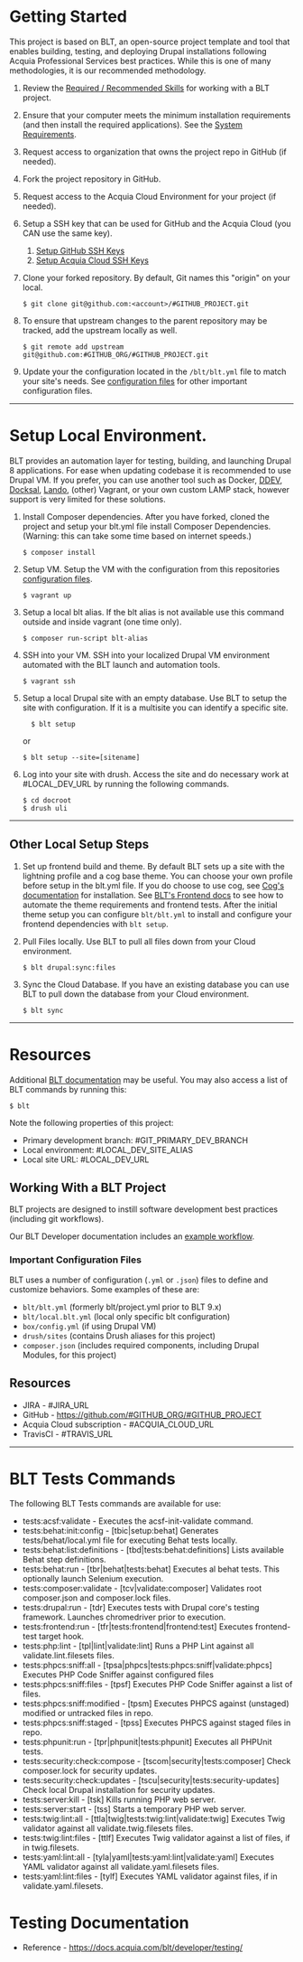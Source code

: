 # Getting Started

This project is based on BLT, an open-source project template and tool that enables building, testing, and deploying Drupal installations following Acquia Professional Services best practices. While this is one of many methodologies, it is our recommended methodology. 

1. Review the [Required / Recommended Skills](https://docs.acquia.com/blt/developer/skills/) for working with a BLT project.
2. Ensure that your computer meets the minimum installation requirements (and then install the required applications). See the [System Requirements](https://docs.acquia.com/blt/install/).
3. Request access to organization that owns the project repo in GitHub (if needed).
4. Fork the project repository in GitHub.
5. Request access to the Acquia Cloud Environment for your project (if needed).
6. Setup a SSH key that can be used for GitHub and the Acquia Cloud (you CAN use the same key).
    1. [Setup GitHub SSH Keys](https://help.github.com/articles/adding-a-new-ssh-key-to-your-github-account/)
    2. [Setup Acquia Cloud SSH Keys](https://docs.acquia.com/acquia-cloud/ssh/generate)
7. Clone your forked repository. By default, Git names this "origin" on your local.
    ```
    $ git clone git@github.com:<account>/#GITHUB_PROJECT.git
    ```
8. To ensure that upstream changes to the parent repository may be tracked, add the upstream locally as well.
    ```
    $ git remote add upstream git@github.com:#GITHUB_ORG/#GITHUB_PROJECT.git
    ```

9. Update your the configuration located in the `/blt/blt.yml` file to match your site's needs. See [configuration files](#important-configuration-files) for other important configuration files.


----
# Setup Local Environment.

BLT provides an automation layer for testing, building, and launching Drupal 8 applications. For ease when updating codebase it is recommended to use  Drupal VM. If you prefer, you can use another tool such as Docker, [DDEV](https://docs.acquia.com/blt/install/alt-env/ddev/), [Docksal](https://docs.acquia.com/blt/install/alt-env/docksal/), [Lando](https://docs.acquia.com/blt/install/alt-env/lando/), (other) Vagrant, or your own custom LAMP stack, however support is very limited for these solutions.
1. Install Composer dependencies.
After you have forked, cloned the project and setup your blt.yml file install Composer Dependencies. (Warning: this can take some time based on internet speeds.)
    ```
    $ composer install
    ```
2. Setup VM.
Setup the VM with the configuration from this repositories [configuration files](#important-configuration-files).

    ```
    $ vagrant up
    ```

3. Setup a local blt alias.
If the blt alias is not available use this command outside and inside vagrant (one time only).
    ```
    $ composer run-script blt-alias
    ```

4. SSH into your VM.
SSH into your localized Drupal VM environment automated with the BLT launch and automation tools.
    ```
    $ vagrant ssh
    ```

5. Setup a local Drupal site with an empty database.
Use BLT to setup the site with configuration.  If it is a multisite you can identify a specific site.
   ```
     $ blt setup
    ```
   or
   ```
   $ blt setup --site=[sitename]
   ```

6. Log into your site with drush.
Access the site and do necessary work at #LOCAL_DEV_URL by running the following commands.
    ```
    $ cd docroot
    $ drush uli
    ```

---
## Other Local Setup Steps

1. Set up frontend build and theme.
By default BLT sets up a site with the lightning profile and a cog base theme. You can choose your own profile before setup in the blt.yml file. If you do choose to use cog, see [Cog's documentation](https://github.com/acquia-pso/cog/blob/8.x-1.x/STARTERKIT/README.md#create-cog-sub-theme) for installation.
See [BLT's Frontend docs](https://docs.acquia.com/blt/developer/frontend/) to see how to automate the theme requirements and frontend tests.
After the initial theme setup you can configure `blt/blt.yml` to install and configure your frontend dependencies with `blt setup`.

2. Pull Files locally.
Use BLT to pull all files down from your Cloud environment.

   ```
   $ blt drupal:sync:files
   ```

3. Sync the Cloud Database.
If you have an existing database you can use BLT to pull down the database from your Cloud environment.
   ```
   $ blt sync
   ```


---

# Resources 

Additional [BLT documentation](https://docs.acquia.com/blt/) may be useful. You may also access a list of BLT commands by running this:
```
$ blt
``` 

Note the following properties of this project:
* Primary development branch: #GIT_PRIMARY_DEV_BRANCH
* Local environment: #LOCAL_DEV_SITE_ALIAS
* Local site URL: #LOCAL_DEV_URL

## Working With a BLT Project

BLT projects are designed to instill software development best practices (including git workflows). 

Our BLT Developer documentation includes an [example workflow](https://docs.acquia.com/blt/developer/dev-workflow/).

### Important Configuration Files

BLT uses a number of configuration (`.yml` or `.json`) files to define and customize behaviors. Some examples of these are:

* `blt/blt.yml` (formerly blt/project.yml prior to BLT 9.x)
* `blt/local.blt.yml` (local only specific blt configuration)
* `box/config.yml` (if using Drupal VM)
* `drush/sites` (contains Drush aliases for this project)
* `composer.json` (includes required components, including Drupal Modules, for this project)

## Resources

* JIRA - #JIRA_URL
* GitHub - https://github.com/#GITHUB_ORG/#GITHUB_PROJECT
* Acquia Cloud subscription - #ACQUIA_CLOUD_URL
* TravisCI - #TRAVIS_URL

---

# BLT Tests Commands

The following BLT Tests commands are available for use:

* tests:acsf:validate              -  Executes the acsf-init-validate command.
* tests:behat:init:config          -  [tbic|setup:behat] Generates tests/behat/local.yml file for executing Behat tests locally.   
* tests:behat:list:definitions     -  [tbd|tests:behat:definitions] Lists available Behat step definitions.                      
* tests:behat:run                  -  [tbr|behat|tests:behat] Executes al behat tests. This optionally launch Selenium execution.
* tests:composer:validate          -  [tcv|validate:composer] Validates root composer.json and composer.lock files.      
* tests:drupal:run                 -  [tdr] Executes tests with Drupal core's testing framework. Launches chromedriver prior to  execution.
* tests:frontend:run               -  [tfr|tests:frontend|frontend:test] Executes frontend-test target hook.                         
* tests:php:lint                   -  [tpl|lint|validate:lint] Runs a PHP Lint against all validate.lint.filesets files.
* tests:phpcs:sniff:all            -  [tpsa|phpcs|tests:phpcs:sniff|validate:phpcs] Executes PHP Code Sniffer against configured files      
* tests:phpcs:sniff:files          -  [tpsf] Executes PHP Code Sniffer against a list of files.
* tests:phpcs:sniff:modified       -  [tpsm] Executes PHPCS against (unstaged) modified or untracked files in repo.                           
* tests:phpcs:sniff:staged         -  [tpss] Executes PHPCS against staged files in repo.
* tests:phpunit:run                -  [tpr|phpunit|tests:phpunit] Executes all PHPUnit tests.
* tests:security:check:compose     -  [tscom|security|tests:composer] Check composer.lock for security updates.                             
* tests:security:check:updates     -  [tscu|security|tests:security-updates] Check local Drupal installation for security updates.                             
* tests:server:kill                -  [tsk] Kills running PHP web server.
* tests:server:start               -  [tss] Starts a temporary PHP web server.
* tests:twig:lint:all              -  [ttla|twig|tests:twig:lint|validate:twig] Executes Twig validator against all validate.twig.filesets files.
* tests:twig:lint:files            -  [ttlf] Executes Twig validator against a list of files, if in twig.filesets.       
*  tests:yaml:lint:all             -  [tyla|yaml|tests:yaml:lint|validate:yaml] Executes YAML validator against all validate.yaml.filesets files.
*  tests:yaml:lint:files           -  [tylf] Executes YAML validator against files, if in validate.yaml.filesets.     

# Testing Documentation

* Reference - https://docs.acquia.com/blt/developer/testing/